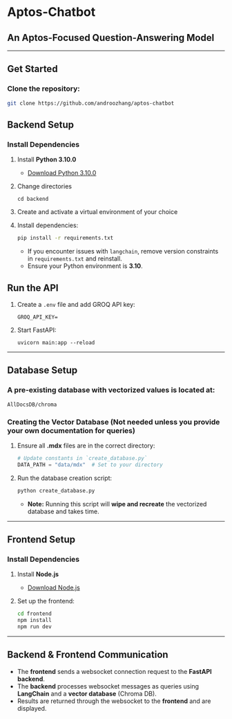# Aptos-Chatbot
## An Aptos-Focused Question-Answering Model

---
## Get Started
### Clone the repository:  
   ```sh
   git clone https://github.com/androozhang/aptos-chatbot
   ```
## Backend Setup

### Install Dependencies
1. Install **Python 3.10.0**  
   - [Download Python 3.10.0](https://www.python.org/downloads/release/python-3100/)

2. Change directories
    ```
    cd backend
    ```
3. Create and activate a virtual environment of your choice 

4. Install dependencies:  
   ```sh
   pip install -r requirements.txt
   ```

   - If you encounter issues with `langchain`, remove version constraints in `requirements.txt` and reinstall.
   - Ensure your Python environment is **3.10**.

## Run the API
1. Create a `.env` file and add GROQ API key:  
   ```
   GROQ_API_KEY=
   ```

2. Start FastAPI:  
   ```
   uvicorn main:app --reload
   ```

---

## Database Setup

### A pre-existing database with vectorized values is located at:  
   ```
   AllDocsDB/chroma
   ```

### Creating the Vector Database (Not needed unless you provide your own documentation for queries)
1. Ensure all **.mdx** files are in the correct directory:  
   ```python
   # Update constants in `create_database.py`
   DATA_PATH = "data/mdx"  # Set to your directory
   ```

2. Run the database creation script:  
   ```sh
   python create_database.py
   ```

   - **Note:** Running this script will **wipe and recreate** the vectorized database and takes time.


---

## Frontend Setup

### Install Dependencies
1. Install **Node.js**  
   - [Download Node.js](https://nodejs.org/en/download)

2. Set up the frontend:  
   ```sh
   cd frontend
   npm install
   npm run dev
   ```

---

## Backend & Frontend Communication
- The **frontend** sends a websocket connection request to the **FastAPI backend**.
- The **backend** processes websocket messages as queries using **LangChain** and a **vector database** (Chroma DB).
- Results are returned through the websocket to the **frontend** and are displayed.
